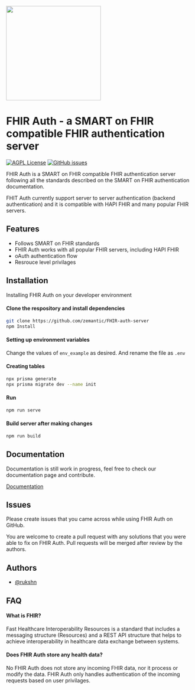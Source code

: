 [<img src="https://i.imgur.com/BI0QS2z.png" height="256" width="256" />](https://i.imgur.com/BI0QS2z.png)

# FHIR Auth - a SMART on FHIR compatible FHIR authentication server
[![AGPL License](https://img.shields.io/badge/license-AGPL-blue.svg?style=flat-square)](http://www.gnu.org/licenses/agpl-3.0)
[![GitHub issues](https://img.shields.io/github/issues/zemantic/fhir-auth?style=flat-square)](https://github.com/zemantic/fhir-auth)

FHIR Auth is a SMART on FHIR compatible FHIR authentication server following all the standards described on the SMART on FHIR authentication documentation. 

FHIT Auth currently support server to server authentication (backend authentication) and it is compatible with HAPI FHIR and many popular FHIR servers.



## Features

- Follows SMART on FHIR standards
- FHIR Auth works with all popular FHIR servers, including HAPI FHIR
- oAuth authentication flow
- Resrouce level privilages


## Installation

Installing FHIR Auth on your developer environment

#### Clone the respository and install dependencies
```bash
git clone https://github.com/zemantic/FHIR-auth-server
npm Install
```

#### Setting up environment variables
Change the values of `env_example` as desired. And rename the file as `.env`

#### Creating tables 

``` bash
npx prisma generate
npx prisma migrate dev --name init
```

#### Run

```bash 
npm run serve
```

#### Build server after making changes 

```bash
npm run build
```
## Documentation

Documentation is still work in progress, feel free to check our documentation page and contribute.

[Documentation](https://linktodocumentation)


## Issues

Please create issues that you came across while using FHIR Auth on GitHub.

You are welcome to create a pull request with any solutions that you were able to fix on FHIR Auth. Pull requests will be merged after review by the authors.
## Authors

- [@rukshn](https://www.github.com/rukshn)


## FAQ

#### What is FHIR?

Fast Healthcare Interoperability Resources is a standard that includes a messaging structure (Resources) and a REST API structure that helps to achieve interoperability in healthcare data exchange between systems.

#### Does FHIR Auth store any health data?

No FHIR Auth does not store any incoming FHIR data, nor it process or modify the data. FHIR Auth only handles authentication of the incoming requests based on user privilages.


